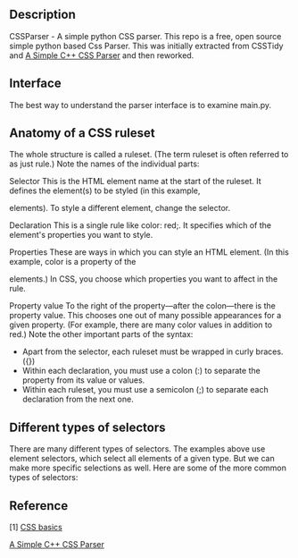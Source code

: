 
## Description

CSSParser - A simple python CSS parser. This repo is a free, open source simple python based Css Parser. 
This was initially extracted from CSSTidy and [A Simple C++ CSS Parser][simplecssparser] and then reworked.

## Interface ##

The best way to understand the parser interface is to examine main.py.

## Anatomy of a CSS ruleset

The whole structure is called a ruleset. (The term ruleset is often referred to as just rule.) Note the names of the individual parts:

Selector
This is the HTML element name at the start of the ruleset. It defines the element(s) to be styled (in this example, <p> elements). To style a different element, change the selector.

Declaration
This is a single rule like color: red;. It specifies which of the element's properties you want to style.

Properties
These are ways in which you can style an HTML element. (In this example, color is a property of the <p> elements.) In CSS, you choose which properties you want to affect in the rule.

Property value
To the right of the property—after the colon—there is the property value. This chooses one out of many possible appearances for a given property. (For example, there are many color values in addition to red.)
Note the other important parts of the syntax:
* Apart from the selector, each ruleset must be wrapped in curly braces. ({})
* Within each declaration, you must use a colon (:) to separate the property from its value or values.
* Within each ruleset, you must use a semicolon (;) to separate each declaration from the next one.

## Different types of selectors

There are many different types of selectors. The examples above use element selectors, which select all elements of a given type. But we can make more specific selections as well. Here are some of the more common types of selectors:

## Reference ##
[1] [CSS basics](https://developer.mozilla.org/en-US/docs/Learn/Getting_started_with_the_web/CSS_basics)

[A Simple C++ CSS Parser][simplecssparser]

[simplecssparser]:https://github.com/s311354/cssparser "https://github.com/s311354/cssparser"
